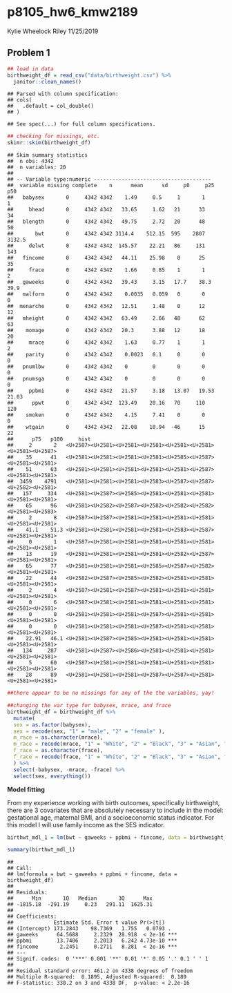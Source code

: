 p8105\_hw6\_kmw2189
================
Kylie Wheelock Riley
11/25/2019

## Problem 1

``` r
## load in data
birthweight_df = read_csv("data/birthweight.csv") %>% 
  janitor::clean_names()
```

    ## Parsed with column specification:
    ## cols(
    ##   .default = col_double()
    ## )

    ## See spec(...) for full column specifications.

``` r
## checking for missings, etc.
skimr::skim(birthweight_df)
```

    ## Skim summary statistics
    ##  n obs: 4342 
    ##  n variables: 20 
    ## 
    ## -- Variable type:numeric --------------------------------------
    ##  variable missing complete    n      mean      sd     p0     p25     p50
    ##   babysex       0     4342 4342    1.49     0.5     1       1       1   
    ##     bhead       0     4342 4342   33.65     1.62   21      33      34   
    ##   blength       0     4342 4342   49.75     2.72   20      48      50   
    ##       bwt       0     4342 4342 3114.4    512.15  595    2807    3132.5 
    ##     delwt       0     4342 4342  145.57    22.21   86     131     143   
    ##   fincome       0     4342 4342   44.11    25.98    0      25      35   
    ##     frace       0     4342 4342    1.66     0.85    1       1       2   
    ##   gaweeks       0     4342 4342   39.43     3.15   17.7    38.3    39.9 
    ##   malform       0     4342 4342    0.0035   0.059   0       0       0   
    ##  menarche       0     4342 4342   12.51     1.48    0      12      12   
    ##   mheight       0     4342 4342   63.49     2.66   48      62      63   
    ##    momage       0     4342 4342   20.3      3.88   12      18      20   
    ##     mrace       0     4342 4342    1.63     0.77    1       1       2   
    ##    parity       0     4342 4342    0.0023   0.1     0       0       0   
    ##   pnumlbw       0     4342 4342    0        0       0       0       0   
    ##   pnumsga       0     4342 4342    0        0       0       0       0   
    ##     ppbmi       0     4342 4342   21.57     3.18   13.07   19.53   21.03
    ##      ppwt       0     4342 4342  123.49    20.16   70     110     120   
    ##    smoken       0     4342 4342    4.15     7.41    0       0       0   
    ##    wtgain       0     4342 4342   22.08    10.94  -46      15      22   
    ##      p75   p100     hist
    ##     2       2   <U+2587><U+2581><U+2581><U+2581><U+2581><U+2581><U+2581><U+2587>
    ##    35      41   <U+2581><U+2581><U+2581><U+2581><U+2585><U+2587><U+2581><U+2581>
    ##    51      63   <U+2581><U+2581><U+2581><U+2581><U+2581><U+2587><U+2581><U+2581>
    ##  3459    4791   <U+2581><U+2581><U+2581><U+2583><U+2587><U+2587><U+2582><U+2581>
    ##   157     334   <U+2581><U+2587><U+2585><U+2581><U+2581><U+2581><U+2581><U+2581>
    ##    65      96   <U+2581><U+2582><U+2587><U+2582><U+2582><U+2582><U+2581><U+2583>
    ##     2       8   <U+2587><U+2587><U+2581><U+2581><U+2581><U+2581><U+2581><U+2581>
    ##    41.1    51.3 <U+2581><U+2581><U+2581><U+2581><U+2583><U+2587><U+2581><U+2581>
    ##     0       1   <U+2587><U+2581><U+2581><U+2581><U+2581><U+2581><U+2581><U+2581>
    ##    13      19   <U+2581><U+2581><U+2581><U+2581><U+2582><U+2587><U+2581><U+2581>
    ##    65      77   <U+2581><U+2581><U+2581><U+2585><U+2587><U+2582><U+2581><U+2581>
    ##    22      44   <U+2582><U+2587><U+2585><U+2582><U+2581><U+2581><U+2581><U+2581>
    ##     2       4   <U+2587><U+2581><U+2587><U+2581><U+2581><U+2581><U+2581><U+2581>
    ##     0       6   <U+2587><U+2581><U+2581><U+2581><U+2581><U+2581><U+2581><U+2581>
    ##     0       0   <U+2581><U+2581><U+2581><U+2587><U+2581><U+2581><U+2581><U+2581>
    ##     0       0   <U+2581><U+2581><U+2581><U+2587><U+2581><U+2581><U+2581><U+2581>
    ##    22.91   46.1 <U+2581><U+2587><U+2585><U+2581><U+2581><U+2581><U+2581><U+2581>
    ##   134     287   <U+2581><U+2587><U+2586><U+2581><U+2581><U+2581><U+2581><U+2581>
    ##     5      60   <U+2587><U+2581><U+2581><U+2581><U+2581><U+2581><U+2581><U+2581>
    ##    28      89   <U+2581><U+2581><U+2581><U+2587><U+2587><U+2581><U+2581><U+2581>

``` r
##there appear to be no missings for any of the the variables, yay!

##changing the var type for babysex, mrace, and frace
birthweight_df = birthweight_df %>% 
  mutate(
  sex = as.factor(babysex),
  sex = recode(sex, "1" = "male", "2" = "female" ),
  m_race = as.character(mrace),
  m_race = recode(mrace, "1" = "White", "2" = "Black", "3" = "Asian", "4" = "Puerto Rican", "8" = "Other"),
  f_race = as.character(frace),
  f_race = recode(frace, "1" = "White", "2" = "Black", "3" = "Asian", "4" = "Puerto Rican", "8" = "Other", "9" = "Unknown")
  ) %>% 
  select(-babysex, -mrace, -frace) %>% 
  select(sex, everything()) 
```

**Model fitting**

From my experience working with birth outcomes, specifically
birthweight, there are 3 covariates that are absolutely necessary to
include in the model: gestational age, maternal BMI, and a socioeconomic
status indicator. For this model I will use family income as the SES
indicator.

``` r
birthwt_mdl_1 = lm(bwt ~ gaweeks + ppbmi + fincome, data = birthweight_df)

summary(birthwt_mdl_1)
```

    ## 
    ## Call:
    ## lm(formula = bwt ~ gaweeks + ppbmi + fincome, data = birthweight_df)
    ## 
    ## Residuals:
    ##      Min       1Q   Median       3Q      Max 
    ## -1815.18  -291.19     0.23   291.11  1625.31 
    ## 
    ## Coefficients:
    ##             Estimate Std. Error t value Pr(>|t|)    
    ## (Intercept) 173.2843    98.7369   1.755   0.0793 .  
    ## gaweeks      64.5688     2.2329  28.918  < 2e-16 ***
    ## ppbmi        13.7406     2.2013   6.242 4.73e-10 ***
    ## fincome       2.2451     0.2711   8.281  < 2e-16 ***
    ## ---
    ## Signif. codes:  0 '***' 0.001 '**' 0.01 '*' 0.05 '.' 0.1 ' ' 1
    ## 
    ## Residual standard error: 461.2 on 4338 degrees of freedom
    ## Multiple R-squared:  0.1895, Adjusted R-squared:  0.189 
    ## F-statistic: 338.2 on 3 and 4338 DF,  p-value: < 2.2e-16
